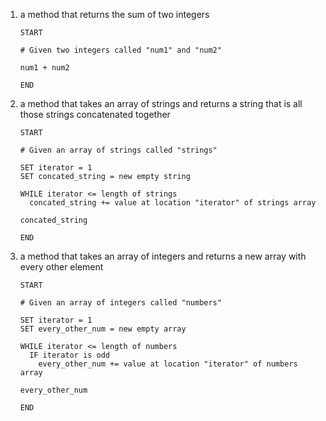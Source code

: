 1. a method that returns the sum of two integers

   ```
   START

   # Given two integers called "num1" and "num2"

   num1 + num2

   END
   ```

2. a method that takes an array of strings and returns a string that is all those strings concatenated together

   ```
   START

   # Given an array of strings called "strings"

   SET iterator = 1
   SET concated_string = new empty string

   WHILE iterator <= length of strings
     concated_string += value at location "iterator" of strings array

   concated_string

   END
   ```

3. a method that takes an array of integers and returns a new array with every other element

   ```
   START

   # Given an array of integers called "numbers"

   SET iterator = 1
   SET every_other_num = new empty array

   WHILE iterator <= length of numbers
     IF iterator is odd
       every_other_num += value at location "iterator" of numbers array

   every_other_num

   END
   ```
